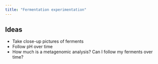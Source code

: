 ```yaml
---
title: "Fermentation experimentation"
---
```


## Ideas
- Take close-up pictures of ferments
- Follow pH over time
- How much is a metagenomic analysis? Can I follow my ferments over time?